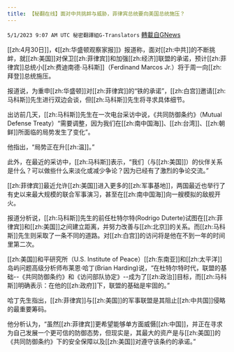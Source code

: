 ```yaml
---
title: 【秘翻在线】面对中共挑衅与威胁，菲律宾总统要向美国总统施压？
---
```

`5/1/2023 9:07 AM UTC 秘密翻譯組G-Translators` [轉載自GNews](https://gnews.org/articles/1265977)

[[zh:4月30日]]，《[[zh:华盛顿观察家报]]》报道称，面对[[zh:中共]]的不断挑衅，就[[zh:美国]]对保卫[[zh:菲律宾]]和加强[[zh:经济]]联盟的承诺，预计[[zh:菲律宾]]总统小[[zh:费迪南德·马科斯]]（Ferdinand Marcos Jr.）将于周一向[[zh:拜登]]总统施压。

报道说，为重申[[zh:华盛顿]]对[[zh:菲律宾]]的“铁的承诺”，[[zh:白宫]]邀请[[zh:马科斯]]先生进行双边会谈，但[[zh:马科斯]]先生将寻求具体细节。

出访前几天，[[zh:马科斯]]先生在一次电台采访中说，《共同防御条约》（Mutual Defense Treaty）“需要调整，因为我们在[[zh:南中国海]]、[[zh:台湾]]、[[zh:朝鲜]]所面临的局势发生了变化”。

他指出，“局势正在升[[zh:温]]。”

此外，在最近的采访中，[[zh:马科斯]]表示，“我们（与[[zh:美国]]）的伙伴关系是什么？可以做些什么来淡化或减少争论？因为已经有了激烈的争论交流。”

[[zh:菲律宾]]最近允许[[zh:美国]]进入更多的[[zh:军事基地]]，两国最近也举行了有史以来最大规模的联合军事演习，甚至在[[zh:南中国海]]向一艘模拟的敌舰开火。

报道分析说，[[zh:马科斯]]先生的前任杜特尔特(Rodrigo Duterte)试图在[[zh:菲律宾]]和[[zh:美国]]之间建立距离，并努力改善与[[zh:北京]]的关系。而[[zh:马科斯]]先生则采取了一条不同的道路。对[[zh:白宫]]的访问将是他在不到一年的时间里第二次。

[[zh:美国]]和平研究所（U.S. Institute of Peace）[[zh:东南亚]]和[[zh:太平洋]]岛屿问题高级分析师布莱恩·哈丁(Brian Harding)说，“在杜特尔特时代，联盟的基础\--《共同防御条约》和《访问部队协定》\--成为了[[zh:政治]]目标，而[[zh:马科斯]]明确表示：在他的[[zh:政府]]下，联盟的基础是牢固的。”

哈丁先生指出，[[zh:菲律宾]]与[[zh:美国]]的军事联盟是其阻止[[zh:中共国]]侵略的最重要筹码。

他分析认为，“虽然[[zh:菲律宾]]更希望能够单方面威慑[[zh:中国]]，并正在寻求为自己发展一个更可信的防御态势，但现实是，其最大的资产是与[[zh:美国]]的《共同防御条约》下的安全保障以及[[zh:美国]]对遵守该条约的承诺。”
